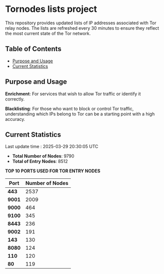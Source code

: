 # Tornodes lists project

This repository provides updated lists of IP addresses associated with Tor relay nodes. The lists are refreshed every 30 minutes to ensure they reflect the most current state of the Tor network.

## Table of Contents

- [Purpose and Usage](#purpose-and-usage)
- [Current Statistics](#current-statistics)


## Purpose and Usage

**Enrichment**: For services that wish to allow Tor traffic or identify it correctly.

**Blacklisting**: For those who want to block or control Tor traffic, understanding which IPs belong to Tor can be a starting point with a high accuracy.

## Current Statistics

Last update time : 2025-03-29 20:30:05 UTC

- **Total Number of Nodes**: 9790
- **Total of Entry Nodes**: 8512

**TOP 10 PORTS USED FOR TOR ENTRY NODES**

| **Port** | **Number of Nodes** |
|------|-----------------|
| **443**   | 2537  |
| **9001**   | 2009  |
| **9000**   | 464  |
| **9100**   | 345  |
| **8443**   | 236  |
| **9002**   | 191  |
| **143**   | 130  |
| **8080**   | 124  |
| **110**   | 120  |
| **80**   | 119  |

